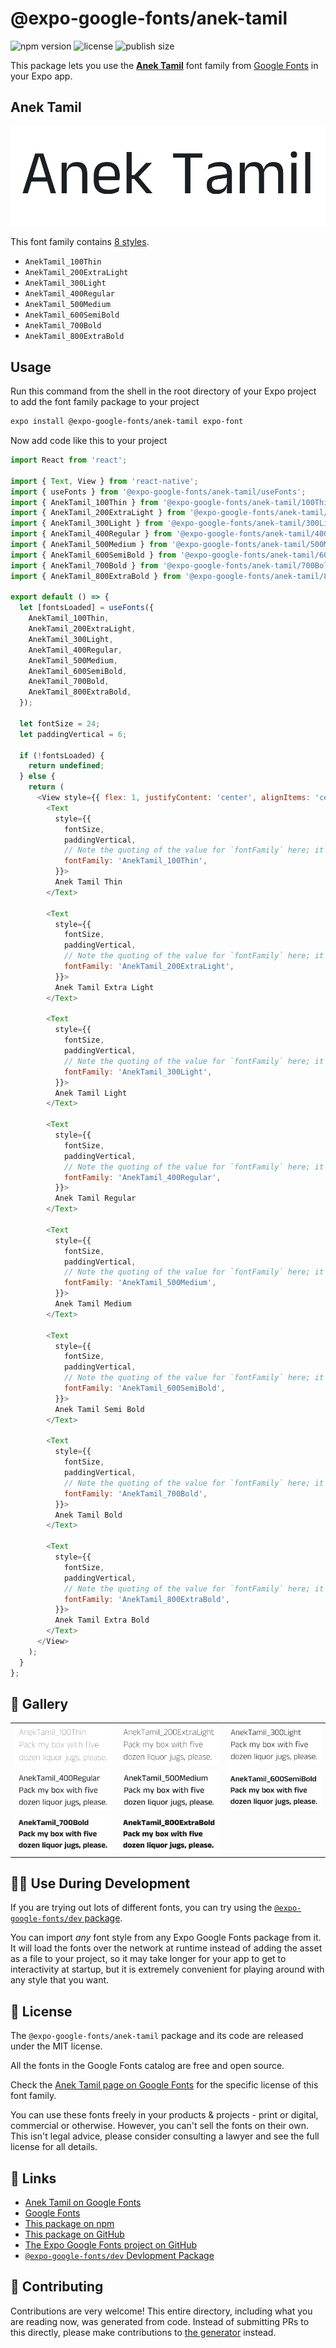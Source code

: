 # @expo-google-fonts/anek-tamil

![npm version](https://flat.badgen.net/npm/v/@expo-google-fonts/anek-tamil)
![license](https://flat.badgen.net/github/license/expo/google-fonts)
![publish size](https://flat.badgen.net/packagephobia/install/@expo-google-fonts/anek-tamil)

This package lets you use the [**Anek Tamil**](https://fonts.google.com/specimen/Anek+Tamil) font family from [Google Fonts](https://fonts.google.com/) in your Expo app.

## Anek Tamil

![Anek Tamil](./font-family.png)

This font family contains [8 styles](#-gallery).

- `AnekTamil_100Thin`
- `AnekTamil_200ExtraLight`
- `AnekTamil_300Light`
- `AnekTamil_400Regular`
- `AnekTamil_500Medium`
- `AnekTamil_600SemiBold`
- `AnekTamil_700Bold`
- `AnekTamil_800ExtraBold`

## Usage

Run this command from the shell in the root directory of your Expo project to add the font family package to your project
```sh
expo install @expo-google-fonts/anek-tamil expo-font
```

Now add code like this to your project
```js
import React from 'react';

import { Text, View } from 'react-native';
import { useFonts } from '@expo-google-fonts/anek-tamil/useFonts';
import { AnekTamil_100Thin } from '@expo-google-fonts/anek-tamil/100Thin';
import { AnekTamil_200ExtraLight } from '@expo-google-fonts/anek-tamil/200ExtraLight';
import { AnekTamil_300Light } from '@expo-google-fonts/anek-tamil/300Light';
import { AnekTamil_400Regular } from '@expo-google-fonts/anek-tamil/400Regular';
import { AnekTamil_500Medium } from '@expo-google-fonts/anek-tamil/500Medium';
import { AnekTamil_600SemiBold } from '@expo-google-fonts/anek-tamil/600SemiBold';
import { AnekTamil_700Bold } from '@expo-google-fonts/anek-tamil/700Bold';
import { AnekTamil_800ExtraBold } from '@expo-google-fonts/anek-tamil/800ExtraBold';

export default () => {
  let [fontsLoaded] = useFonts({
    AnekTamil_100Thin,
    AnekTamil_200ExtraLight,
    AnekTamil_300Light,
    AnekTamil_400Regular,
    AnekTamil_500Medium,
    AnekTamil_600SemiBold,
    AnekTamil_700Bold,
    AnekTamil_800ExtraBold,
  });

  let fontSize = 24;
  let paddingVertical = 6;

  if (!fontsLoaded) {
    return undefined;
  } else {
    return (
      <View style={{ flex: 1, justifyContent: 'center', alignItems: 'center' }}>
        <Text
          style={{
            fontSize,
            paddingVertical,
            // Note the quoting of the value for `fontFamily` here; it expects a string!
            fontFamily: 'AnekTamil_100Thin',
          }}>
          Anek Tamil Thin
        </Text>

        <Text
          style={{
            fontSize,
            paddingVertical,
            // Note the quoting of the value for `fontFamily` here; it expects a string!
            fontFamily: 'AnekTamil_200ExtraLight',
          }}>
          Anek Tamil Extra Light
        </Text>

        <Text
          style={{
            fontSize,
            paddingVertical,
            // Note the quoting of the value for `fontFamily` here; it expects a string!
            fontFamily: 'AnekTamil_300Light',
          }}>
          Anek Tamil Light
        </Text>

        <Text
          style={{
            fontSize,
            paddingVertical,
            // Note the quoting of the value for `fontFamily` here; it expects a string!
            fontFamily: 'AnekTamil_400Regular',
          }}>
          Anek Tamil Regular
        </Text>

        <Text
          style={{
            fontSize,
            paddingVertical,
            // Note the quoting of the value for `fontFamily` here; it expects a string!
            fontFamily: 'AnekTamil_500Medium',
          }}>
          Anek Tamil Medium
        </Text>

        <Text
          style={{
            fontSize,
            paddingVertical,
            // Note the quoting of the value for `fontFamily` here; it expects a string!
            fontFamily: 'AnekTamil_600SemiBold',
          }}>
          Anek Tamil Semi Bold
        </Text>

        <Text
          style={{
            fontSize,
            paddingVertical,
            // Note the quoting of the value for `fontFamily` here; it expects a string!
            fontFamily: 'AnekTamil_700Bold',
          }}>
          Anek Tamil Bold
        </Text>

        <Text
          style={{
            fontSize,
            paddingVertical,
            // Note the quoting of the value for `fontFamily` here; it expects a string!
            fontFamily: 'AnekTamil_800ExtraBold',
          }}>
          Anek Tamil Extra Bold
        </Text>
      </View>
    );
  }
};

```

## 🔡 Gallery


||||
|-|-|-|
|![AnekTamil_100Thin](.//100Thin/AnekTamil_100Thin.ttf.png)|![AnekTamil_200ExtraLight](.//200ExtraLight/AnekTamil_200ExtraLight.ttf.png)|![AnekTamil_300Light](.//300Light/AnekTamil_300Light.ttf.png)||
|![AnekTamil_400Regular](.//400Regular/AnekTamil_400Regular.ttf.png)|![AnekTamil_500Medium](.//500Medium/AnekTamil_500Medium.ttf.png)|![AnekTamil_600SemiBold](.//600SemiBold/AnekTamil_600SemiBold.ttf.png)||
|![AnekTamil_700Bold](.//700Bold/AnekTamil_700Bold.ttf.png)|![AnekTamil_800ExtraBold](.//800ExtraBold/AnekTamil_800ExtraBold.ttf.png)|||


## 👩‍💻 Use During Development

If you are trying out lots of different fonts, you can try using the [`@expo-google-fonts/dev` package](https://github.com/freeboub/google-fonts/tree/master/font-packages/dev#readme).

You can import *any* font style from any Expo Google Fonts package from it. It will load the fonts
over the network at runtime instead of adding the asset as a file to your project, so it may take longer
for your app to get to interactivity at startup, but it is extremely convenient
for playing around with any style that you want.

## 📖 License

The `@expo-google-fonts/anek-tamil` package and its code are released under the MIT license.

All the fonts in the Google Fonts catalog are free and open source.

Check the [Anek Tamil page on Google Fonts](https://fonts.google.com/specimen/Anek+Tamil) for the specific license of this font family.

You can use these fonts freely in your products & projects - print or digital, commercial or otherwise. However, you can't sell the fonts on their own. This isn't legal advice, please consider consulting a lawyer and see the full license for all details.

## 🔗 Links

- [Anek Tamil on Google Fonts](https://fonts.google.com/specimen/Anek+Tamil)
- [Google Fonts](https://fonts.google.com/)
- [This package on npm](https://www.npmjs.com/package/@expo-google-fonts/anek-tamil)
- [This package on GitHub](https://github.com/freeboub/google-fonts/tree/master/font-packages/anek-tamil)
- [The Expo Google Fonts project on GitHub](https://github.com/freeboub/google-fonts)
- [`@expo-google-fonts/dev` Devlopment Package](https://github.com/freeboub/google-fonts/tree/master/font-packages/dev)

## 🤝 Contributing

Contributions are very welcome! This entire directory, including what you are reading now, was generated from code. Instead of submitting PRs to this directly, please make contributions to [the generator](https://github.com/freeboub/google-fonts/tree/master/packages/generator) instead.
